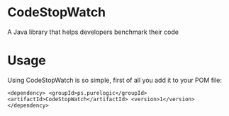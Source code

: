 # CodeStopWatch
A Java library that helps developers benchmark their code

# Usage
Using CodeStopWatch is so simple, first of all you add it to your POM file:

`<dependency>
    <groupId>ps.purelogic</groupId>
    <artifactId>CodeStopWatch</artifactId>
    <version>1</version>
</dependency>`
